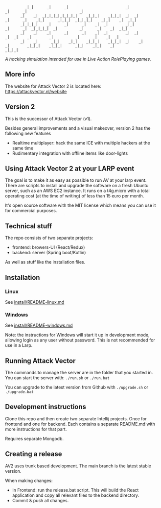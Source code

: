              _|_|      _|      _|                          _|            _|      _|                        _|
           _|    _|  _|_|_|_|_|_|_|_|    _|_|_|    _|_|_|  _|  _|        _|      _|    _|_|      _|_|_|  _|_|_|_|    _|_|    _|  _|_|
           _|_|_|_|    _|      _|      _|    _|  _|        _|_|          _|      _|  _|_|_|_|  _|          _|      _|    _|  _|_|
           _|    _|    _|      _|      _|    _|  _|        _|  _|          _|  _|    _|        _|          _|      _|    _|  _|
           _|    _|      _|_|    _|_|    _|_|_|    _|_|_|  _|    _|          _|        _|_|_|    _|_|_|      _|_|    _|_|    _| 
    _|_|_|

*A hacking simulation intended for use in Live Action RolePlaying games.*

## More info

The website for Attack Vector 2 is located here: https://attackvector.nl/website

## Version 2

This is the successor of Attack Vector (v1). 

Besides general improvements and a visual makeover, version 2 has the following new features

- Realtime multiplayer: hack the same ICE with multiple hackers at the same time
- Rudimentary integration with offline items like door-lights

## Using Attack Vector 2 at your LARP event

The goal is to make it as easy as possible to run AV at your larp event. There are scripts to install and upgrade the software on a fresh Ubuntu server,
such as an AWS EC2 instance. It runs on a t4g.micro with a total operating cost (at the time of writing) of less than 15 euro per month.

It's open source software with the MIT license which means you can use it for commercial purposes.

## Technical stuff

The repo consists of two separate projects:

- frontend: browers-UI (React/Redux)
- backend: server (Spring boot/Kotlin)

As well as stuff like the installation files.

## Installation

### Linux
See [install/README-linux.md](install/README-linux.md)


### Windows
See [install/README-windows.md](install/README-windows.md)

Note: the instructions for Windows will start it up in development mode, allowing login as any user without password.
This is not recommended for use in a Larp.


## Running Attack Vector
The commands to manage the server are in the folder that you started in. You can start the server with: `./run.sh` or `./run.bat`

You can upgrade to the latest version from Github with `./upgrade.sh` or `./upgrade.bat`


## Development instructions

Clone this repo and then create two separate Intellij projects. Once for frontend and one for backend. Each contains a separate README.md with more instructions for that
part.

Requires separate Mongodb.

## Creating a release
AV2 uses trunk based development. The main branch is the latest stable version.

When making changes: 
- In Frontend: run the release.bat script. This will build the React application and copy all relevant files to the backend directory.
- Commit & push all changes.

